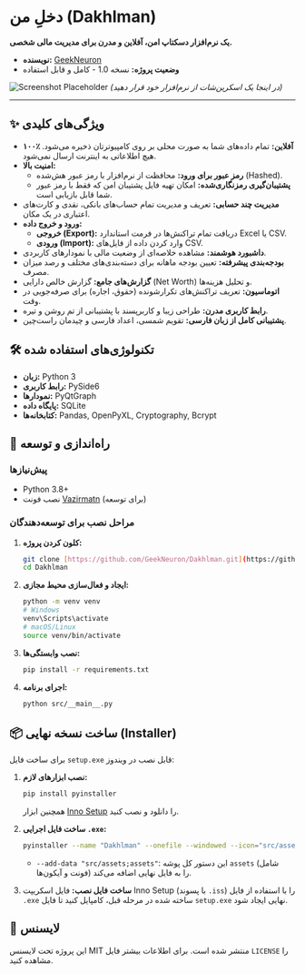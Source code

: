 # دخلِ من (Dakhlman)

**یک نرم‌افزار دسکتاپ امن، آفلاین و مدرن برای مدیریت مالی شخصی.**

* **نویسنده:** [GeekNeuron](https://github.com/GeekNeuron)
* **وضعیت پروژه:** نسخه 1.0 - کامل و قابل استفاده

![Screenshot Placeholder](https://via.placeholder.com/800x500.png?text=Dakhlman+App+Screenshot)
*(در اینجا یک اسکرین‌شات از نرم‌افزار خود قرار دهید)*

---

## ✨ ویژگی‌های کلیدی

* **۱۰۰٪ آفلاین:** تمام داده‌های شما به صورت محلی بر روی کامپیوترتان ذخیره می‌شود. هیچ اطلاعاتی به اینترنت ارسال نمی‌شود.
* **امنیت بالا:**
    * **رمز عبور برای ورود:** محافظت از نرم‌افزار با رمز عبور هش‌شده (Hashed).
    * **پشتیبان‌گیری رمزنگاری‌شده:** امکان تهیه فایل پشتیبان امن که فقط با رمز عبور شما قابل بازیابی است.
* **مدیریت چند حسابی:** تعریف و مدیریت تمام حساب‌های بانکی، نقدی و کارت‌های اعتباری در یک مکان.
* **ورود و خروج داده:**
    * **خروجی (Export):** دریافت تمام تراکنش‌ها در فرمت استاندارد Excel یا CSV.
    * **ورودی (Import):** وارد کردن داده از فایل‌های CSV.
* **داشبورد هوشمند:** مشاهده خلاصه‌ای از وضعیت مالی با نمودارهای کاربردی.
* **بودجه‌بندی پیشرفته:** تعیین بودجه ماهانه برای دسته‌بندی‌های مختلف و رصد میزان مصرف.
* **گزارش‌های جامع:** گزارش خالص دارایی (Net Worth) و تحلیل هزینه‌ها.
* **اتوماسیون:** تعریف تراکنش‌های تکرارشونده (حقوق، اجاره) برای صرفه‌جویی در وقت.
* **رابط کاربری مدرن:** طراحی زیبا و کاربرپسند با پشتیبانی از تم روشن و تیره.
* **پشتیبانی کامل از زبان فارسی:** تقویم شمسی، اعداد فارسی و چیدمان راست‌چین.

## 🛠️ تکنولوژی‌های استفاده شده

* **زبان:** Python 3
* **رابط کاربری:** PySide6
* **نمودارها:** PyQtGraph
* **پایگاه داده:** SQLite
* **کتابخانه‌ها:** Pandas, OpenPyXL, Cryptography, Bcrypt

## 🚀 راه‌اندازی و توسعه

### پیش‌نیازها

* Python 3.8+
* نصب فونت [Vazirmatn](https://github.com/rastikerdar/vazirmatn) (برای توسعه)

### مراحل نصب برای توسعه‌دهندگان

1.  **کلون کردن پروژه:**
    ```bash
    git clone [https://github.com/GeekNeuron/Dakhlman.git](https://github.com/GeekNeuron/Dakhlman.git)
    cd Dakhlman
    ```
2.  **ایجاد و فعال‌سازی محیط مجازی:**
    ```bash
    python -m venv venv
    # Windows
    venv\Scripts\activate
    # macOS/Linux
    source venv/bin/activate
    ```
3.  **نصب وابستگی‌ها:**
    ```bash
    pip install -r requirements.txt
    ```
4.  **اجرای برنامه:**
    ```bash
    python src/__main__.py
    ```

## 📦 ساخت نسخه نهایی (Installer)

برای ساخت فایل `setup.exe` قابل نصب در ویندوز:

1.  **نصب ابزارهای لازم:**
    ```bash
    pip install pyinstaller
    ```
    همچنین ابزار [Inno Setup](https://jrsoftware.org/isinfo.php) را دانلود و نصب کنید.

2.  **ساخت فایل اجرایی `.exe`:**
    ```bash
    pyinstaller --name "Dakhlman" --onefile --windowed --icon="src/assets/icons/app_icon.ico" --add-data "src/assets;assets" src/__main__.py
    ```
    * `--add-data "src/assets;assets"`: این دستور کل پوشه `assets` (شامل فونت و آیکون‌ها) را به فایل نهایی اضافه می‌کند.

3.  **ساخت فایل نصب:**
    فایل اسکریپت Inno Setup (با پسوند `.iss`) را با استفاده از فایل `.exe` ساخته شده در مرحله قبل، کامپایل کنید تا فایل `setup.exe` نهایی ایجاد شود.

## 📄 لایسنس

این پروژه تحت لایسنس MIT منتشر شده است. برای اطلاعات بیشتر فایل `LICENSE` را مشاهده کنید.
